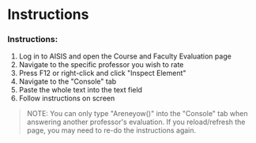 # Instructions

### Instructions:
1. Log in to AISIS and open the Course and Faculty Evaluation page
2. Navigate to the specific professor you wish to rate
3. Press F12 or right-click and click "Inspect Element"
4. Navigate to the "Console" tab
5. Paste the whole text into the text field
6. Follow instructions on screen

> NOTE: You can only type "Areneyow()" into the "Console" tab when answering another professor's evaluation. If you reload/refresh the page, you may need to re-do the instructions again.